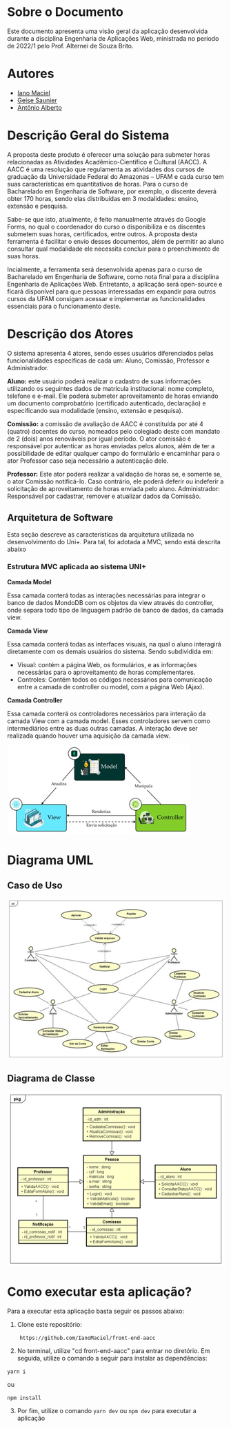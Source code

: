 # Sobre o Documento
Este documento apresenta uma visão geral da aplicação desenvolvida durante a disciplina Engenharia de Aplicações Web, ministrada no período de 2022/1 pelo Prof. Alternei de Souza Brito.

# Autores
- [Iano Maciel](https://github.com/IanoMaciel)
- [Geise Saunier](https://github.com/GeiseSaunier)
- [Antônio Alberto](https://github.com/antonioalberto-dev)

# Descrição Geral do Sistema
A proposta deste produto é oferecer uma solução para submeter horas relacionadas as Atividades Acadêmico-Científico e Cultural (AACC). A AACC é uma resolução que regulamenta as atividades dos cursos de graduação da Universidade Federal do Amazonas – UFAM e cada curso tem suas características em quantitativos de horas. Para o curso de Bacharelado em Engenharia de Software, por exemplo, o discente deverá obter 170 horas, sendo elas distribuídas em 3 modalidades: ensino, extensão e pesquisa. 

Sabe-se que isto, atualmente, é feito manualmente através do Google Forms, no qual o coordenador do curso o disponibiliza e os discentes submetem suas horas, certificados, entre outros. A proposta desta ferramenta é facilitar o envio desses documentos, além de permitir ao aluno consultar qual modalidade ele necessita concluir para o preenchimento de suas horas. 

Incialmente, a ferramenta será desenvolvida apenas para o curso de Bacharelado em Engenharia de Software, como nota final para a disciplina Engenharia de Aplicações Web. Entretanto, a aplicação será open-source e ficará disponível para que pessoas interessadas em expandir para outros cursos da UFAM consigam acessar e implementar as funcionalidades essenciais para o funcionamento deste.

# Descrição dos Atores

O sistema apresenta 4 atores, sendo esses usuários diferenciados pelas funcionalidades específicas de cada um: Aluno, Comissão, Professor e Administrador. 

**Aluno:** este usuário poderá realizar o cadastro de suas informações utilizando os seguintes dados de matrícula institucional: nome completo, telefone e e-mail. Ele poderá submeter aproveitamento de horas enviando um documento comprobatório (certificado autenticado, declaração) e especificando sua modalidade (ensino, extensão e pesquisa).

**Comissão:** a comissão de avaliação de AACC é constituída por até 4 (quatro) docentes do curso, nomeados pelo colegiado deste com mandato de 2 (dois) anos renováveis por igual período. O ator comissão é responsável por autenticar as horas enviadas pelos alunos, além de ter a possibilidade de editar qualquer campo do formulário e encaminhar para o ator Professor caso seja necessário a autenticação dele. 

**Professor:**  Este ator poderá realizar a validação de horas se, e somente se, o ator Comissão notificá-lo. Caso contrário, ele poderá deferir ou indeferir a solicitação de aproveitamento de horas enviada pelo aluno.
Administrador: Responsável por cadastrar, remover e atualizar dados da Comissão.

## Arquitetura de Software
Esta seção descreve as características da arquitetura utilizada no desenvolvimento do Uni+. Para tal, foi adotada a MVC, sendo está descrita abaixo

### Estrutura MVC aplicada ao sistema UNI+

**Camada Model**

Essa camada conterá todas as interações necessárias para integrar o banco de dados MondoDB com os objetos da view através do controller, onde separa todo tipo de  linguagem padrão de banco de dados, da camada view. 

**Camada View**

Essa camada conterá todas as interfaces visuais, na qual o aluno interagirá diretamente com os demais usuários do sistema. Sendo subdividida em:  
- Visual: contém a página Web, os formulários, e as informações necessárias para o aproveitamento de horas complementares.
- Controles: Contém todos os códigos necessários para comunicação entre a camada de controller ou model, com a página Web (Ajax).

**Camada Controller**

Essa camada conterá os controladores necessários para interação da camada View com a camada model. Esses controladores servem como intermediários entre as duas outras camadas. A interação deve ser realizada quando houver uma aquisição da camada view.

![Arquitetura MVC]('./../public/assets/arquitetura.jpg)

# Diagrama UML
## Caso de Uso
![Diagrama de Caso de Uso]('./../public/assets/UseCase.jpg)

## Diagrama de Classe
![Diagrama de Classe]('./../public/assets/ClassDiagram.png)

# Como executar esta aplicação?
Para a executar esta aplicação basta seguir os passos abaixo:

1. Clone este repositório:

```
    https://github.com/IanoMaciel/front-end-aacc
```

2. No terminal, utilize "cd front-end-aacc" para entrar no diretório. Em seguida, utilize o comando a seguir para instalar as dependências:


```
yarn i
```
ou

```
npm install
```

3. Por fim, utilize o comando ```yarn dev``` ou ```npm dev``` para executar a aplicação

